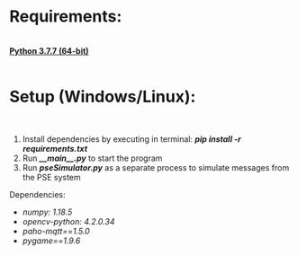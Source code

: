 <h1><b>Requirements:</b></h1><br>
<b><a href="https://www.python.org/downloads/release/python-377/">Python 3.7.7 (64-bit)</a></b><br>
<br>
<h1><b>Setup (Windows/Linux):</b></h1><br>
<ol>
    <li>Install dependencies by executing in terminal:
	<b><i>pip install -r requirements.txt</i></b></li>
    <li>Run <b><i>__main__.py</i></b> to start the program</li>
    <li>Run <b><i>pseSimulator.py</i></b> as a separate process to simulate messages from the PSE system</li>
</ol>
Dependencies:
<i>
    <ul>
        <li>numpy: 1.18.5</li>
        <li>opencv-python: 4.2.0.34</li>
        <li>paho-mqtt==1.5.0</li>
        <li>pygame==1.9.6</li>
    </ul>
</i>
<br>
